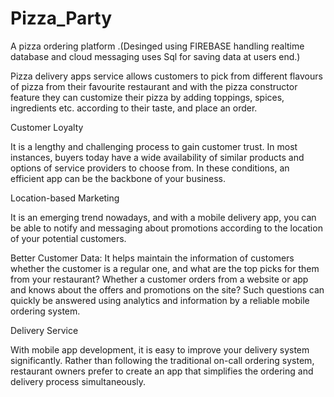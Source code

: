 # Pizza_Party
A pizza ordering platform .(Desinged using FIREBASE handling realtime database and cloud messaging
uses Sql for saving data at users end.)

Pizza delivery apps service allows customers to pick from different flavours of pizza from their favourite restaurant and with the pizza constructor feature they can customize their pizza by adding toppings, spices, ingredients etc. according to their taste, and place an order.

Customer Loyalty

It is a lengthy and challenging process to gain customer trust. In most instances, buyers today have a wide availability of similar products and options of service providers to choose from. In these conditions, an efficient app can be the backbone of your business.

Location-based Marketing

It is an emerging trend nowadays, and with a mobile delivery app, you can be able to notify and messaging about promotions according to the location of your potential customers.

Better Customer Data: It helps maintain the information of customers whether the customer is a regular one, and what are the top picks for them from your restaurant? Whether a customer orders from a website or app and knows about the offers and promotions on the site? Such questions can quickly be answered using analytics and information by a reliable mobile ordering system.

Delivery Service

With mobile app development, it is easy to improve your delivery system significantly. Rather than following the traditional on-call ordering system, restaurant owners prefer to create an app that simplifies the ordering and delivery process simultaneously.
